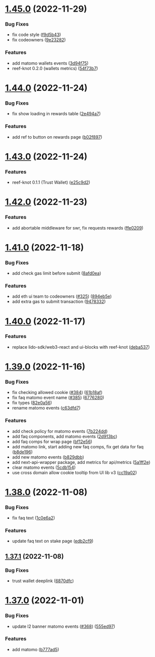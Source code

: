 # [1.45.0](https://github.com/lidofinance/staking-widget-ts/compare/1.44.0...1.45.0) (2022-11-29)


### Bug Fixes

* fix code style ([f9d5b43](https://github.com/lidofinance/staking-widget-ts/commit/f9d5b439f8e17827611a6ea6ea432ab3ca51c939))
* fix codeowners ([9e23282](https://github.com/lidofinance/staking-widget-ts/commit/9e2328291abd8fa369021354b2f594996b10fa3a))


### Features

* add matomo wallets events ([3d94f75](https://github.com/lidofinance/staking-widget-ts/commit/3d94f7560dd4a00d248e746b4fd866f44cc0e2e8))
* reef-knot 0.2.0 (wallets metrics) ([54f73b7](https://github.com/lidofinance/staking-widget-ts/commit/54f73b7b60f5de2dd602c2c6cd971a964a0f13b3))



# [1.44.0](https://github.com/lidofinance/staking-widget-ts/compare/1.43.0...1.44.0) (2022-11-24)


### Bug Fixes

* fix show loading in rewards table ([2e494a7](https://github.com/lidofinance/staking-widget-ts/commit/2e494a7fa155efc581706b8e941342fb77f17637))


### Features

* add ref to button on rewards page ([b02f897](https://github.com/lidofinance/staking-widget-ts/commit/b02f8971cc190dda5cc4a620a2bade32a7793fdf))



# [1.43.0](https://github.com/lidofinance/staking-widget-ts/compare/1.42.0...1.43.0) (2022-11-24)


### Features

* reef-knot 0.1.1 (Trust Wallet) ([e25c9d2](https://github.com/lidofinance/staking-widget-ts/commit/e25c9d2f9525ea818ebbd99066201543f4680b61))



# [1.42.0](https://github.com/lidofinance/staking-widget-ts/compare/1.41.0...1.42.0) (2022-11-23)


### Features

* add abortable middleware for swr, fix requests rewards ([ffe0209](https://github.com/lidofinance/staking-widget-ts/commit/ffe0209505c610b2b0468003bfa368f630b28f44))



# [1.41.0](https://github.com/lidofinance/staking-widget-ts/compare/1.40.0...1.41.0) (2022-11-18)


### Bug Fixes

* add check gas limit before submit ([8afd0ea](https://github.com/lidofinance/staking-widget-ts/commit/8afd0ead0c42fcea3586d5f99595110781aabfca))


### Features

* add eth ui team to codeowners ([#325](https://github.com/lidofinance/staking-widget-ts/issues/325)) ([894eb5e](https://github.com/lidofinance/staking-widget-ts/commit/894eb5eb04a522a6445348f4da17a1d2d0b25498))
* add extra gas to submit transaction ([9478332](https://github.com/lidofinance/staking-widget-ts/commit/9478332b2250aadc9231d0dcfe426c36885beae6))



# [1.40.0](https://github.com/lidofinance/staking-widget-ts/compare/1.39.0...1.40.0) (2022-11-17)


### Features

* replace lido-sdk/web3-react and ui-blocks with reef-knot ([deba537](https://github.com/lidofinance/staking-widget-ts/commit/deba537ac8399d5a1e6804b1589bf7fd8e6de1ad))



# [1.39.0](https://github.com/lidofinance/staking-widget-ts/compare/1.38.0...1.39.0) (2022-11-16)


### Bug Fixes

* fix checking allowed cookie ([#384](https://github.com/lidofinance/staking-widget-ts/issues/384)) ([61b18af](https://github.com/lidofinance/staking-widget-ts/commit/61b18afcad64e8fdd010d9ab5b86b14ff6306d12))
* fix faq matomo event name ([#385](https://github.com/lidofinance/staking-widget-ts/issues/385)) ([6776280](https://github.com/lidofinance/staking-widget-ts/commit/67762800402ea9d358e3499c7fcd49b3a8c06acf))
* fix types ([82e0a56](https://github.com/lidofinance/staking-widget-ts/commit/82e0a568eb69ce16bc2a4fbf4570dc663a735acb))
* rename matomo events ([c63dfd7](https://github.com/lidofinance/staking-widget-ts/commit/c63dfd71ebd7ffce9e4df9970cc5e7f666476f76))


### Features

* add check policy for matomo events ([7b224dd](https://github.com/lidofinance/staking-widget-ts/commit/7b224ddf7c288f5b9b584614d9cbac09e14506c8))
* add faq components, add matomo events ([2d913bc](https://github.com/lidofinance/staking-widget-ts/commit/2d913bcb6521d3a8c5e357b704a42fb6af2fcd2a))
* add faq comps for wrap page ([bf12e56](https://github.com/lidofinance/staking-widget-ts/commit/bf12e565f242b26238f2492256bfb3a2653dbeac))
* add matomo link, start adding new faq comps, fix get data for faq ([b8de196](https://github.com/lidofinance/staking-widget-ts/commit/b8de196f1965e6fa8b6b0abd45693d1b83ba8c87))
* add new matomo events ([b829dbb](https://github.com/lidofinance/staking-widget-ts/commit/b829dbb44fa2a8282cfa73fa0cd85c178b12d849))
* add next-api-wrapper package, add metrics for api/metrics ([5a1ff2e](https://github.com/lidofinance/staking-widget-ts/commit/5a1ff2e6181b82b5cc73ef6bc44e08506722a354))
* clear matomo events ([5cdb154](https://github.com/lidofinance/staking-widget-ts/commit/5cdb15437e9d0d7a7a131ec3dacc50f3c5086ee1))
* use cross domain allow cookie tooltip from UI lib v3 ([cc19a02](https://github.com/lidofinance/staking-widget-ts/commit/cc19a02604f9c8725a91b6feb98bcb6d2f35af1a))



# [1.38.0](https://github.com/lidofinance/staking-widget-ts/compare/1.37.1...1.38.0) (2022-11-08)


### Bug Fixes

* fix faq text ([1c0e6a2](https://github.com/lidofinance/staking-widget-ts/commit/1c0e6a247062ceef1a84c81662b18f0b5348bfad))


### Features

* update faq text on stake page ([edb2cf9](https://github.com/lidofinance/staking-widget-ts/commit/edb2cf9a1b1b2756e23e483f0ae52d7696c6f510))



## [1.37.1](https://github.com/lidofinance/staking-widget-ts/compare/1.37.0...1.37.1) (2022-11-08)


### Bug Fixes

* trust wallet deeplink ([6870dfc](https://github.com/lidofinance/staking-widget-ts/commit/6870dfc84effce4aaf14c87daa93637f9b043e0a))



# [1.37.0](https://github.com/lidofinance/staking-widget-ts/compare/1.35.0...1.37.0) (2022-11-01)


### Bug Fixes

* update l2 banner matomo events ([#368](https://github.com/lidofinance/staking-widget-ts/issues/368)) ([555ed97](https://github.com/lidofinance/staking-widget-ts/commit/555ed97e3bb2181faf177876abd3efa40f0743d1))


### Features

* add matomo ([b777ad5](https://github.com/lidofinance/staking-widget-ts/commit/b777ad56a29b422e7a92e570a31d69d30b927a1e))



